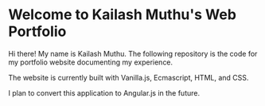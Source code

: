 # Welcome to Kailash Muthu's Web Portfolio

Hi there! My name is Kailash Muthu. The following repository is the code for my portfolio website documenting my experience.

The website is currently built with Vanilla.js, Ecmascript, HTML, and CSS. 

I plan to convert this application to Angular.js in the future.